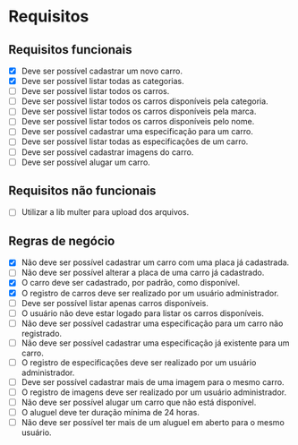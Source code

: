 # Requisitos

## Requisitos funcionais

- [x] Deve ser possível cadastrar um novo carro.
- [x] Deve ser possível listar todas as categorias.
- [ ] Deve ser possível listar todos os carros.
- [ ] Deve ser possível listar todos os carros disponíveis pela categoria.
- [ ] Deve ser possível listar todos os carros disponíveis pela marca.
- [ ] Deve ser possível listar todos os carros disponíveis pelo nome.
- [ ] Deve ser possível cadastrar uma especificação para um carro.
- [ ] Deve ser possível listar todas as especificações de um carro.
- [ ] Deve ser possível cadastrar imagens do carro.
- [ ] Deve ser possível alugar um carro.

## Requisitos não funcionais

- [ ] Utilizar a lib multer para upload dos arquivos.

## Regras de negócio

- [x] Não deve ser possível cadastrar um carro com uma placa já cadastrada.
- [ ] Não deve ser possível alterar a placa de uma carro já cadastrado.
- [x] O carro deve ser cadastrado, por padrão, como disponível.
- [x] O registro de carros deve ser realizado por um usuário administrador.
- [ ] Deve ser possível listar apenas carros disponíveis.
- [ ] O usuário não deve estar logado para listar os carros disponíveis.
- [ ] Não deve ser possível cadastrar uma especificação para um carro não registrado.
- [ ] Não deve ser possível cadastrar uma especificação já existente para um carro.
- [ ] O registro de especificações deve ser realizado por um usuário administrador.
- [ ] Deve ser possível cadastrar mais de uma imagem para o mesmo carro.
- [ ] O registro de imagens deve ser realizado por um usuário administrador.
- [ ] Não deve ser possível alugar um carro que não está disponível.
- [ ] O aluguel deve ter duração mínima de 24 horas.
- [ ] Não deve ser possível ter mais de um aluguel em aberto para o mesmo usuário.

